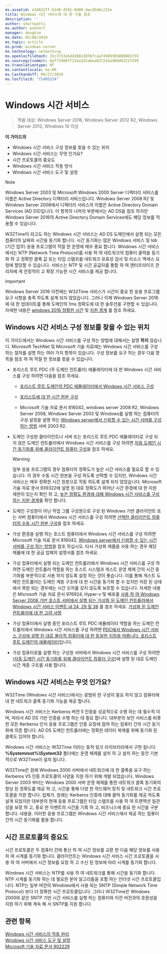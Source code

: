 ```yaml
---
ms.assetid: e34622ff-b2d0-4f81-8d00-dacd5d6c215e
title: Windows 시간 서비스에 대 한 기술 참조
description: ''
author: shortpatti
ms.author: pashort
manager: dougkim
ms.date: 05/08/2018
ms.topic: article
ms.prod: windows-server
ms.technology: networking
ms.openlocfilehash: 31c7c53a5dd28813076fcaa745093050808b5755
ms.sourcegitcommit: 6aff3d88ff22ea141a6ea6572a5ad8dd6321f199
ms.translationtype: MT
ms.contentlocale: ko-KR
ms.lasthandoff: 09/27/2019
ms.locfileid: "71405224"
---
```

# <a name="windows-time-service"></a>Windows 시간 서비스

>적용 대상: Windows Server 2016, Windows Server 2012 R2, Windows Server 2012, Windows 10 이상


**이 가이드의**  
  
* Windows 시간 서비스 구성 정보를 찾을 수 있는 위치  
* Windows 시간 서비스는 무엇 인가요?  
* 시간 프로토콜의 중요도  
* Windows 시간 서비스 작동 방식   
* Windows 시간 서비스 도구 및 설정  
  
> [!NOTE]  
> Windows Server 2003 및 Microsoft Windows 2000 Server 디렉터리 서비스를 이름은 Active Directory 디렉터리 서비스입니다. Windows Server 2008 R2 및 Windows Server 2008에서 디렉터리 서비스의 이름은 Active Directory Domain Services (AD DS)입니다. 이 항목의 나머지 부분에서는 AD DS을 참조 하지만 Windows Server 2016의 Active Directory Domain Services에도 해당 정보를 적용할 수 있습니다.  
  
W32Time이 라고도 하는 Windows 시간 서비스는 AD DS 도메인에서 실행 되는 모든 컴퓨터의 날짜와 시간을 동기화 합니다. 시간 동기화는 많은 Windows 서비스 및 lob (기간 업무) 응용 프로그램의 적절 한 운영에 매우 중요 합니다. Windows 시간 서비스에서는 NTP (Network Time Protocol)를 사용 하 여 네트워크의 컴퓨터 클럭을 동기화 하 고 정확한 클록 값 또는 타임 스탬프를 네트워크 유효성 검사 및 리소스 액세스 요청에 할당할 수 있습니다. 서비스는 NTP 및 시간 공급자를 통합 하 여 엔터프라이즈 관리자에 게 안정적이 고 확장 가능한 시간 서비스를 제공 합니다.
  
> [!IMPORTANT]  
> Windows Server 2016 이전에는 W32Time 서비스가 시간이 중요 한 응용 프로그램 요구 사항을 충족 하도록 설계 되지 않았습니다.  그러나 이제 Windows Server 2016에 대 한 업데이트를 통해 도메인의 1ms 정확도에 대 한 솔루션을 구현할 수 있습니다.  자세한 내용은 [windows 2016 정확한 시간](accurate-time.md) 및 [지원 경계](support-boundary.md) 를 참조 하세요.  
  
## <a name="BKMK_Config"></a>Windows 시간 서비스 구성 정보를 찾을 수 있는 위치  
이 가이드에서는 Windows 시간 서비스를 구성 하는 방법에 대해서는 설명 **하지** 않습니다. Microsoft TechNet 및 Microsoft 기술 자료에는 Windows 시간 서비스를 구성 하는 절차를 설명 하는 여러 가지 항목이 있습니다. 구성 정보를 요구 하는 경우 다음 항목을 참조 하 여 적절 한 정보를 찾을 수 있습니다.  
  
-   포리스트 루트 PDC (주 도메인 컨트롤러) 에뮬레이터에 대 한 Windows 시간 서비스를 구성 하려면 다음을 참조 하세요.  
  
    -   [포리스트 루트 도메인의 PDC 에뮬레이터에서 Windows 시간 서비스 구성](https://docs.microsoft.com/previous-versions/windows/it-pro/windows-server-2008-R2-and-2008/cc731191%28v=ws.10%29) 
  
    -   [포리스트에 대 한 시간 원본 구성](https://docs.microsoft.com/previous-versions/windows/it-pro/windows-server-2008-r2-and-2008/cc794823%28v%3dws.10%29) 
  
    -   Microsoft 기술 자료 문서 816042, windows server 2008 R2, Windows Server 2008, Windows Server 2003 및 Windows를 실행 하는 컴퓨터의 구성 설정을 설명 하는 [Windows server에서 신뢰할 수 있는 시간 서버를 구성 하는 방법](https://go.microsoft.com/fwlink/?LinkID=60402) 서버 2003 R2.  
  
-   도메인 구성원 클라이언트나 서버 또는 포리스트 루트 PDC 에뮬레이터로 구성 되지 않은 도메인 컨트롤러에서 Windows 시간 서비스를 구성 하려면 [자동 도메인 시간 동기화를 위해 클라이언트 컴퓨터 구성](https://docs.microsoft.com/previous-versions/windows/it-pro/windows-server-2008-r2-and-2008/cc816884%28v%3dws.10%29)을 참조 하세요.  
  
    > [!WARNING]  
    > 일부 응용 프로그램의 경우 컴퓨터의 정확도가 높은 시간 서비스를 필요로 할 수 있습니다. 이 경우 수동 시간 원본을 구성 하도록 선택할 수 있지만, Windows 시간 서비스는 매우 정확한 시간 원본으로 작동 하도록 설계 되지 않았습니다. Microsoft 기술 자료 문서 939322에 설명 된 대로 정확도가 뛰어난 시간 환경에 대 한 지원 제한이 있는지 확인 하 고, [높은 정확도 환경에 대해 Windows 시간 서비스를 구성 하는 지원 경계](support-boundary.md)를 확인 합니다.  
  
-   도메인 구성원이 아닌 작업 그룹 구성원으로 구성 된 Windows 기반 클라이언트 또는 서버 컴퓨터에서 Windows 시간 서비스를 구성 하려면 [선택한 클라이언트 컴퓨터의 수동 시간 원본 구성](https://docs.microsoft.com/previous-versions/windows/it-pro/windows-server-2008-r2-and-2008/cc816656%28v%3dws.10%29)을 참조 하세요.  
  
-   가상 환경을 실행 하는 호스트 컴퓨터에서 Windows 시간 서비스를 구성 하려면 Microsoft 기술 자료 문서 816042, [Windows server에서 신뢰할 수 있는 시간 서버를 구성 하는 방법](https://go.microsoft.com/fwlink/?LinkID=60402)을 참조 하십시오. 타사 가상화 제품을 사용 하는 경우 해당 제품에 대 한 공급 업체의 설명서를 참조 하세요.  
  
-   가상 컴퓨터에서 실행 되는 도메인 컨트롤러에서 Windows 시간 서비스를 구성 하려면 도메인 컨트롤러 역할을 하는 호스트 시스템과 게스트 운영 체제 간의 시간 동기화를 부분적으로 사용 하지 않도록 설정 하는 것이 좋습니다. 이를 통해 게스트 도메인 컨트롤러는 도메인 계층 구조에 대 한 시간을 동기화 할 수 있지만 저장 된 상태에서 복원 되는 경우에는 시간 오차를 갖지 않도록 보호할 수 있습니다. 자세한 내용은 Microsoft 기술 자료 문서 976924, Hyper-v 및 배포를 [사용 하 여 Windows Server 2008 기반 호스트 서버에서 실행 되는 가상화 된 도메인 컨트롤러에서 Windows 시간 서비스 이벤트 id 24, 29 및 38](https://go.microsoft.com/fwlink/?LinkID=192236) 를 참조 하세요. [ 가상화 된 도메인 컨트롤러에 대 한 고려 사항](https://go.microsoft.com/fwlink/?LinkID=192235)  
  
-   가상 컴퓨터에서 실행 중인 포리스트 루트 PDC 에뮬레이터 역할을 하는 도메인 컨트롤러에서 Windows 시간 서비스를 구성 하려면 [PDC에서 Windows 시간 서비스 구성에 설명 된 대로 물리적 컴퓨터에 대 한 동일한 지침을 따릅니다. 포리스트 루트 도메인의 에뮬레이터](https://docs.microsoft.com/previous-versions/windows/it-pro/windows-server-2008-R2-and-2008/cc731191%28v=ws.10%29)입니다.  
  
-   가상 컴퓨터로를 실행 하는 구성원 서버에서 Windows 시간 서비스를 구성 하려면 ([자동 도메인 시간 동기화를 위해 클라이언트 컴퓨터 구성](https://docs.microsoft.com/previous-versions/windows/it-pro/windows-server-2008-r2-and-2008/cc816884%28v%3dws.10%29))에 설명 된 대로 도메인 시간 계층 구조를 사용 합니다.  
  
## <a name="BKMK_WTS"></a>Windows 시간 서비스는 무엇 인가요?  
W32Time (Windows 시간 서비스)에서는 광범위 한 구성이 필요 하지 않고 컴퓨터에 대 한 네트워크 클록 동기화 기능을 제공 합니다.  
  
Windows 시간 서비스는 Kerberos 버전 5 인증을 성공적으로 수행 하는 데 필수적 이며, 따라서 AD DS 기반 인증을 수행 하는 데 필요 합니다. 대부분의 보안 서비스를 비롯 한 모든 Kerberos 인식 응용 프로그램은 인증 요청에 참여 하는 컴퓨터 간의 시간 동기화에 의존 합니다. AD DS 도메인 컨트롤러에는 정확한 데이터 복제를 위해 동기화 된 클록도 있어야 합니다.  
  
Windows 시간 서비스는 W32Time 이라는 동적 링크 라이브러리에서 구현 됩니다. **%Systemroot%\System32** 폴더에는 운영 체제를 설치 하 고 설치 하는 동안 기본적으로 W32Time이 설치 됩니다.  
  
W32Time은 원래 Windows 2000 서버에서 네트워크에 대 한 클록을 요구 하는 Kerberos V5 인증 프로토콜의 사양을 지원 하기 위해 개발 되었습니다. Windows Server 2003 부터는 Windows 2000 서버 운영 체제를 통한 네트워크 클록 동기화의 향상 된 정확도를 제공 하 고, 시간을 통해 다양 한 하드웨어 장치 및 네트워크 시간 프로토콜을 지원 합니다. 업체가. 원래는 Kerberos 인증에 대해 클럭 동기화를 제공 하도록 설계 되었지만 대부분의 현재 응용 프로그램은 타임 스탬프를 사용 하 여 트랜잭션 일관성을 보장 하 고, 중요 한 이벤트의 시간을 기록 하 고, 비즈니스에 중요 한 시간을 구분 합니다. 내용을. 이러한 응용 프로그램은 Windows 시간 서비스에서 제공 하는 컴퓨터 간의 시간 동기화를 활용 합니다.  
  
## <a name="BKMK_TimeProtocols"></a>시간 프로토콜의 중요도  
시간 프로토콜은 두 컴퓨터 간에 통신 하 여 시간 정보를 교환 한 다음 해당 정보를 사용 하 여 시계를 동기화 합니다. 클라이언트는 Windows 시간 서비스 시간 프로토콜을 사용 하 여 서버에서 시간 정보를 요청 하 고 수신 된 정보에 따라 시계를 동기화 합니다.  
  
Windows 시간 서비스는 NTP를 사용 하 여 네트워크를 통해 시간을 동기화 합니다. NTP 시계를 동기화 하는 데 필요한 분야 알고리즘을 포함 하는 인터넷 시간 프로토콜입니다. NTP는 일부 버전의 Windows에서 사용 되는 SNTP (Simple Network Time Protocol) 보다 더 정확한 시간 프로토콜입니다. 그러나 W32Time은 Windows 2000와 같은 SNTP 기반 시간 서비스를 실행 하는 컴퓨터와 이전 버전과의 호환성을 지원 하기 위해 계속 해 서 SNTP를 지원 합니다.  
  
## <a name="see-also"></a>관련 항목  
[Windows 시간 서비스의 작동 원리](How-the-Windows-Time-Service-Works.md)  
[Windows 시간 서비스 도구 및 설정](Windows-Time-Service-Tools-and-Settings.md)  
[Microsoft 기술 자료 문서 902229](https://go.microsoft.com/fwlink/?LinkId=186066)